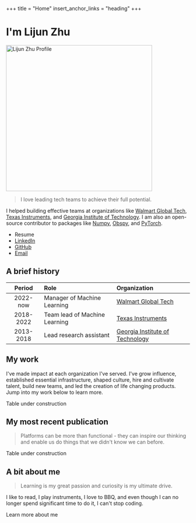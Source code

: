 +++
title = "Home"
insert_anchor_links = "heading"
+++

<!--Design inspired by "https://www.aarronwalter.com/"-->

# I'm Lijun Zhu

<img src="lijun.jpg" alt="Lijun Zhu Profile" width="400"/>

> I love leading tech teams to achieve their full potential. 

I helped building effective teams at organizations like [Walmart Global Tech](https://tech.walmart.com/content/walmart-global-tech/en_us.html), [Texas Instruments](https://www.ti.com/), and [Georgia Institute of Technology](https://www.gatech.edu/). 
I am also an open-source contributor to packages like [Numpy](https://numpy.org/), [Obspy](https://github.com/obspy/obspy), and [PyTorch](https://pytorch.org/).

- Resume
- [LinkedIn](https://www.linkedin.com/in/lijunzh/)
- [GitHub](https://github.com/lijunzh/)
- [Email](mailto:gatechzhu@gmail.com)

## A brief history
| Period    | Role                          | Organization                    |
| :-------: | :---------------------------- | :------------------------------ |
| 2022-now  | Manager of Machine Learning   | [Walmart Global Tech](https://tech.walmart.com/content/walmart-global-tech/en_us.html) |
| 2018-2022 | Team lead of Machine Learning | [Texas Instruments](https://www.ti.com/technologies/edge-ai.html) |
| 2013-2018 | Lead research assistant       | [Georgia Institute of Technology](https://cegp.ece.gatech.edu/) |

## My work
I've made impact at each organization I've served. I've grow influence,
established essential infrastructure, shaped culture, hire and cultivate
talent, build new teams, and led the creation of life changing products. Jump
into my work below to learn more.

Table under construction

## My most recent publication

> Platforms can be more than functional - they can inspire our thinking and
> enable us do things that we didn't know we can before.

Table under construction

## A bit about me

>Learning is my great passion and curiosity is my ultimate drive. 

I like to read, I play instruments, I love to BBQ, and even though I can no
longer spend significant time to do it, I can't stop coding. 

<!--Need to add a link-->
Learn more about me
